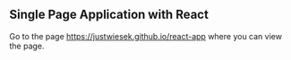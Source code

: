 
## Single Page Application with React

Go to the page https://justwiesek.github.io/react-app where you can view the page.

